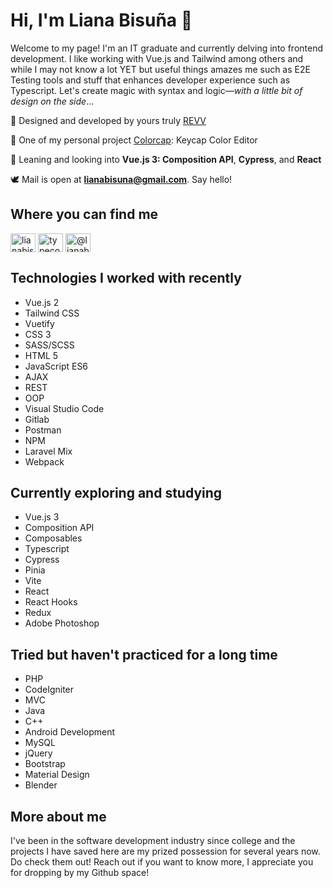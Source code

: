 <h1>Hi, I'm Liana Bisuña 👋</h1>

<p>Welcome to my page! I'm an IT graduate and currently delving into frontend development. I like working with Vue.js and Tailwind among others and while I may not know a lot YET but useful things amazes me such as E2E Testing tools and stuff that enhances developer experience such as Typescript. Let's create magic with syntax and logic—<i>with a little bit of design on the side</i>...</p>

🤍 Designed and developed by yours truly [REVV](https://revv-template.netlify.app)

🌼 One of my personal project [Colorcap](https://colorcap.netlify.app/): Keycap Color Editor

📖 Leaning and looking into **Vue.js 3: Composition API**, **Cypress**, and **React**

🕊️ Mail is open at **lianabisuna@gmail.com**. Say hello!

## Where you can find me
<p align="left">
<a href="https://linkedin.com/in/lianabisuna" target="blank"><img align="center" src="https://raw.githubusercontent.com/rahuldkjain/github-profile-readme-generator/master/src/images/icons/Social/linked-in-alt.svg" alt="lianabisuna" height="30" width="40" /></a>
<a href="https://instagram.com/typecodr" target="blank"><img align="center" src="https://raw.githubusercontent.com/rahuldkjain/github-profile-readme-generator/master/src/images/icons/Social/instagram.svg" alt="typecodr" height="30" width="40" /></a>
<a href="https://medium.com/@lianabisuna" target="blank"><img align="center" src="https://raw.githubusercontent.com/rahuldkjain/github-profile-readme-generator/master/src/images/icons/Social/medium.svg" alt="@lianabisuna" height="30" width="40" /></a>
</p>

## Technologies I worked with recently
- Vue.js 2
- Tailwind CSS
- Vuetify
- CSS 3
- SASS/SCSS
- HTML 5
- JavaScript ES6
- AJAX
- REST
- OOP
- Visual Studio Code
- Gitlab
- Postman
- NPM
- Laravel Mix
- Webpack

## Currently exploring and studying
- Vue.js 3
- Composition API
- Composables
- Typescript
- Cypress
- Pinia
- Vite
- React
- React Hooks
- Redux
- Adobe Photoshop

## Tried but haven't practiced for a long time
- PHP
- CodeIgniter
- MVC
- Java
- C++
- Android Development
- MySQL
- jQuery
- Bootstrap
- Material Design
- Blender

## More about me
I've been in the software development industry since college and the projects I have saved here are my prized possession for several years now. Do check them out! Reach out if you want to know more, I appreciate you for dropping by my Github space!
